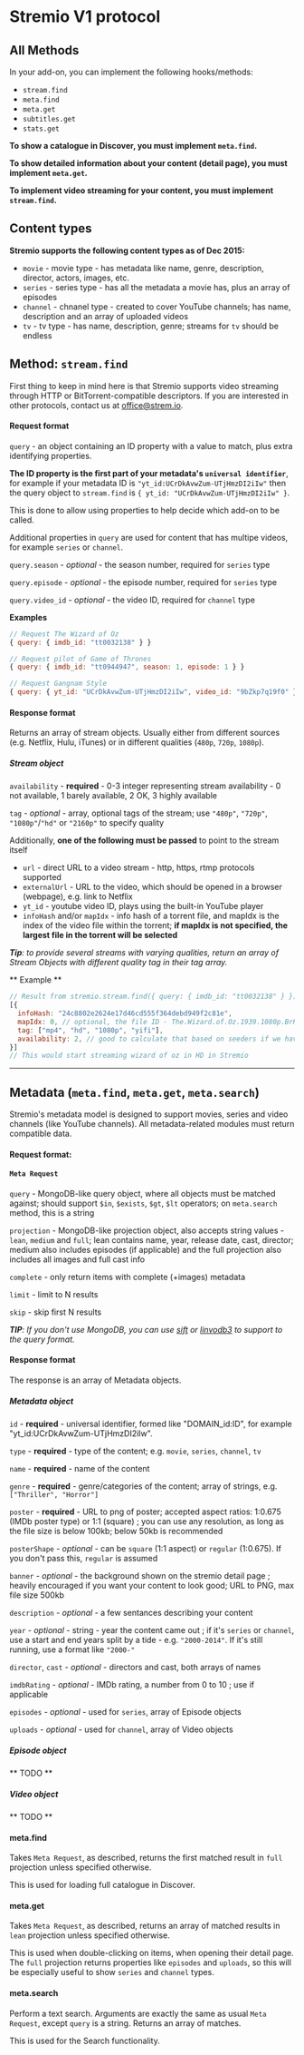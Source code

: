 # Stremio V1 protocol 



## All Methods

In your add-on, you can implement the following hooks/methods:

* ``stream.find``
* ``meta.find``
* ``meta.get``
* ``subtitles.get``
* ``stats.get`` 

**To show a catalogue in Discover, you must implement ``meta.find``.**

**To show detailed information about your content (detail page), you must implement ``meta.get``.**

**To implement video streaming for your content, you must implement ``stream.find``.**


## Content types

**Stremio supports the following content types as of Dec 2015:**

* ``movie`` - movie type - has metadata like name, genre, description, director, actors, images, etc. 
* ``series`` - series type - has all the metadata a movie has, plus an array of episodes
* ``channel`` - chnanel type - created to cover YouTube channels; has name, description and an array of uploaded videos
* ``tv`` - tv type - has name, description, genre; streams for ``tv`` should be endless



## Method: ``stream.find``
First thing to keep in mind here is that Stremio supports video streaming through HTTP or BitTorrent-compatible descriptors. If you are interested in other protocols, contact us at [office@strem.io](mailto:office@strem.io).

#### Request format
``query`` - an object containing an ID property with a value to match, plus extra identifying properties.

**The ID property is the first part of your metadata's `universal identifier`**, for example if your metadata ID is ``"yt_id:UCrDkAvwZum-UTjHmzDI2iIw"`` then the query object to `stream.find` is `{ yt_id: "UCrDkAvwZum-UTjHmzDI2iIw" }`.

This is done to allow using properties to help decide which add-on to be called.

Additional properties in ``query`` are used for content that has multipe videos, for example ``series`` or ``channel``.

``query.season`` - _optional_ - the season number, required for ``series`` type

``query.episode`` - _optional_ - the episode number, required for ``series`` type

``query.video_id`` - _optional_ - the video ID, required for ``channel`` type


**Examples**
```javascript
// Request The Wizard of Oz
{ query: { imdb_id: "tt0032138" } }
```
```javascript
// Request pilot of Game of Thrones
{ query: { imdb_id: "tt0944947", season: 1, episode: 1 } }
```
```javascript
// Request Gangnam Style
{ query: { yt_id: "UCrDkAvwZum-UTjHmzDI2iIw", video_id: "9bZkp7q19f0" } }
```


#### Response format

Returns an array of stream objects. Usually either from different sources (e.g. Netflix, Hulu, iTunes) or in different qualities (``480p``, ``720p``, ``1080p``).

##### Stream object

``availability`` - **required** - 0-3 integer representing stream availability - 0 not available, 1 barely available, 2 OK, 3 highly available

``tag`` - _optional_ - array, optional tags of the stream; use ``"480p"``, ``"720p"``, ``"1080p"``/``"hd"`` or ``"2160p"`` to specify quality

Additionally, **one of the following must be passed** to point to the stream itself

* ``url`` - direct URL to a video stream - http, https, rtmp protocols supported
* ``externalUrl`` - URL to the video, which should be opened in a browser (webpage), e.g. link to Netflix
* ``yt_id`` - youtube video ID, plays using the built-in YouTube player
* ``infoHash`` and/or ``mapIdx`` - info hash of a torrent file, and mapIdx is the index of the video file within the torrent; **if mapIdx is not specified, the largest file in the torrent will be selected**

_**Tip**: to provide several streams with varying qualities, return an array of Stream Objects with different quality tag in their tag array._

** Example **
```javascript
// Result from stremio.stream.find({ query: { imdb_id: "tt0032138" } })
[{ 
  infoHash: "24c8802e2624e17d46cd555f364debd949f2c81e",
  mapIdx: 0, // optional, the file ID - The.Wizard.of.Oz.1939.1080p.BrRip.x264.BOKUTOX.YIFY.mp4 
  tag: ["mp4", "hd", "1080p", "yifi"],
  availability: 2, // good to calculate that based on seeders if we have them - 0 seeders - 0 avail, 0-20 - 1, 20-50 - 2, 50 - ... - 3 
}]
// This would start streaming wizard of oz in HD in Stremio
```

------------------------


## Metadata (``meta.find``, ``meta.get``, ``meta.search``)

Stremio's metadata model is designed to support movies, series and video channels (like YouTube channels). All metadata-related modules must return compatible data.

#### Request format: 

#### ``Meta Request``

``query`` - MongoDB-like query object, where all objects must be matched against; should support ``$in``, ``$exists``, ``$gt``, ``$lt`` operators; on ``meta.search`` method, this is a string

``projection`` - MongoDB-like projection object, also accepts string values - ``lean``, ``medium`` and ``full``; lean contains name, year, release date, cast, director; medium also includes episodes (if applicable) and the full projection also includes all images and full cast info

``complete`` - only return items with complete (+images) metadata

``limit`` - limit to N results

``skip`` - skip first N results

_**TIP**: If you don't use MongoDB, you can use [sift](https://www.npmjs.com/package/sift) or [linvodb3](https://www.npmjs.com/package/linvodb3) to support to the query format._


#### Response format

The response is an array of Metadata objects. 

##### Metadata object

``id`` - **required** - universal identifier, formed like "DOMAIN_id:ID", for example "yt_id:UCrDkAvwZum-UTjHmzDI2iIw".

``type`` - **required** - type of the content; e.g. `movie`, `series`, `channel`, `tv`

``name`` - **required** - name of the content

``genre`` - **required**  - genre/categories of the content; array of strings, e.g. ``["Thriller", "Horror"]``

``poster`` - **required** - URL to png of poster; accepted aspect ratios: 1:0.675 (IMDb poster type) or 1:1 (square) ; you can use any resolution, as long as the file size is below 100kb; below 50kb is recommended

``posterShape`` - _optional_ - can be `square` (1:1 aspect) or `regular` (1:0.675). If you don't pass this, `regular` is assumed

``banner`` - _optional_ - the background shown on the stremio detail page ; heavily encouraged if you want your content to look good; URL to PNG, max file size 500kb

``description`` - _optional_ - a few sentances describing your content

``year`` - _optional_ - string - year the content came out ; if it's ``series`` or ``channel``, use a start and end years split by a tide - e.g. ``"2000-2014"``. If it's still running, use a format like ``"2000-"``

``director``, ``cast`` - _optional_  - directors and cast, both arrays of names

``imdbRating`` -  _optional_ - IMDb rating, a number from 0 to 10 ; use if applicable

``episodes`` - _optional_ - used for ``series``, array of Episode objects

``uploads`` - _optional_ - used for ``channel``, array of Video objects

##### Episode object


** TODO **

##### Video object

** TODO **

#### meta.find
Takes ``Meta Request``, as described, returns the first matched result in ``full`` projection unless specified otherwise. 

This is used for loading full catalogue in Discover.

#### meta.get
Takes ``Meta Request``, as described, returns an array of matched results in ``lean`` projection unless specified otherwise.

This is used when double-clicking on items, when opening their detail page. The ``full`` projection returns properties like ``episodes`` and ``uploads``, so this will be especially useful to show ``series`` and ``channel`` types. 

#### meta.search
Perform a text search. Arguments are exactly the same as usual ``Meta Request``, except ``query`` is a string. Returns an array of matches.

This is used for the Search functionality.

